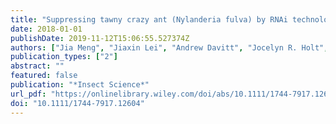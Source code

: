 ```yaml
---
title: "Suppressing tawny crazy ant (Nylanderia fulva) by RNAi technology"
date: 2018-01-01
publishDate: 2019-11-12T15:06:55.527374Z
authors: ["Jia Meng", "Jiaxin Lei", "Andrew Davitt", "Jocelyn R. Holt", "Jian Huang", "Roger Gold", "Edward L. Vargo", "Aaron M. Tarone", "Keyan Zhu-Salzman"]
publication_types: ["2"]
abstract: ""
featured: false
publication: "*Insect Science*"
url_pdf: "https://onlinelibrary.wiley.com/doi/abs/10.1111/1744-7917.12604"
doi: "10.1111/1744-7917.12604"
---
```


